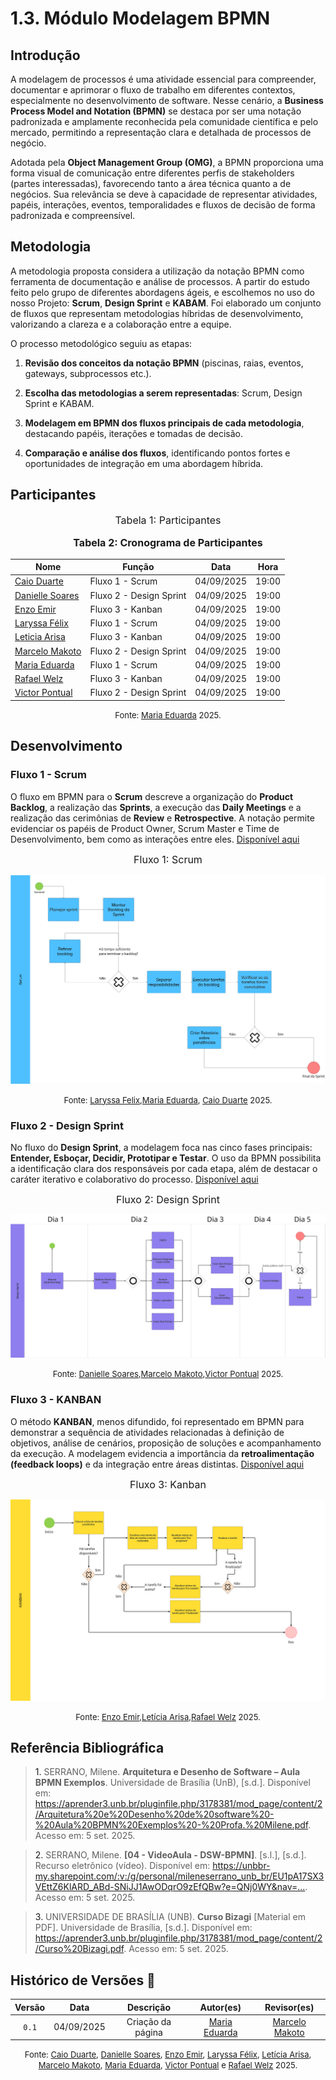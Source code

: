 # 1.3. Módulo Modelagem BPMN

## Introdução

A modelagem de processos é uma atividade essencial para compreender,
documentar e aprimorar o fluxo de trabalho em diferentes contextos,
especialmente no desenvolvimento de software. Nesse cenário, a
**Business Process Model and Notation (BPMN)** se destaca por ser uma
notação padronizada e amplamente reconhecida pela comunidade científica
e pelo mercado, permitindo a representação clara e detalhada de
processos de negócio.

Adotada pela **Object Management Group (OMG)**, a BPMN proporciona uma
forma visual de comunicação entre diferentes perfis de stakeholders (partes interessadas),
favorecendo tanto a área técnica quanto a de negócios. Sua relevância se
deve à capacidade de representar atividades, papéis, interações,
eventos, temporalidades e fluxos de decisão de forma padronizada e
compreensível.


## Metodologia

A metodologia proposta considera a utilização da notação BPMN como
ferramenta de documentação e análise de processos. A partir do estudo feito pelo grupo de
diferentes abordagens ágeis, e escolhemos no uso do nosso Projeto: **Scrum**, **Design Sprint** e
**KABAM**. Foi elaborado um conjunto de fluxos que representam
metodologias híbridas de desenvolvimento, valorizando a clareza e a
colaboração entre a equipe.

O processo metodológico seguiu as etapas:

1. **Revisão dos conceitos da notação BPMN** (piscinas, raias, eventos,
gateways, subprocessos etc.).

2. **Escolha das metodologias a serem representadas**: Scrum, Design
Sprint e KABAM.

3. **Modelagem em BPMN dos fluxos principais de cada metodologia**,
destacando papéis, iterações e tomadas de decisão.

4. **Comparação e análise dos fluxos**, identificando pontos fortes e
oportunidades de integração em uma abordagem híbrida.


## Participantes

<font size="3"><p style="text-align: center">Tabela 1: Participantes</p></font>

<p style="text-align: center; font-size: 12pt;"><strong>Tabela 2: Cronograma de Participantes</strong></p>

<div align="center">
<table>
  <thead>
    <tr>
      <th>Nome</th>
      <th>Função</th>
      <th>Data</th>
      <th>Hora</th>
    </tr>
  </thead>
  <tbody>
    <tr>
      <td><a href="https://github.com/caioduart3">Caio Duarte</a></td>
      <td>Fluxo 1 - Scrum</td>
      <td>04/09/2025</td>
      <td>19:00</td>
    </tr>
    <tr>
      <td><a href="https://github.com/danielle-soaress">Danielle Soares</a></td>
      <td>Fluxo 2 - Design Sprint</td>
      <td>04/09/2025</td>
      <td>19:00</td>
    </tr>
    <tr>
      <td><a href="https://github.com/EnzoEmir">Enzo Emir</a></td>
      <td>Fluxo 3 - Kanban</td>
      <td>04/09/2025</td>
      <td>19:00</td>
    </tr>
    <tr>
      <td><a href="https://github.com/felixlaryssa">Laryssa Félix</a></td>
      <td>Fluxo 1 - Scrum</td>
      <td>04/09/2025</td>
      <td>19:00</td>
    </tr>
    <tr>
      <td><a href="https://github.com/Leticia-Arisa-K-Higa">Leticia Arisa</a></td>
      <td>Fluxo 3 - Kanban</td>
      <td>04/09/2025</td>
      <td>19:00</td>
    </tr>
    <tr>
      <td><a href="https://github.com/MM4k">Marcelo Makoto</a></td>
      <td>Fluxo 2 - Design Sprint</td>
      <td>04/09/2025</td>
      <td>19:00</td>
    </tr>
    <tr>
      <td><a href="https://github.com/dudaa28">Maria Eduarda</a></td>
      <td>Fluxo 1 - Scrum</td>
      <td>04/09/2025</td>
      <td>19:00</td>
    </tr>
    <tr>
      <td><a href="https://github.com/RafaelSchadt">Rafael Welz</a></td>
      <td>Fluxo 3 - Kanban</td>
      <td>04/09/2025</td>
      <td>19:00</td>
    </tr>
    <tr>
      <td><a href="https://github.com/VictorPontual">Victor Pontual</a></td>
      <td>Fluxo 2 - Design Sprint</td>
      <td>04/09/2025</td>
      <td>19:00</td>
    </tr>
  </tbody>
</table>
</div>

<font size="2"><p style="text-align: center">Fonte: [Maria Eduarda](https://github.com/dudaa28) 2025.</p></font>

## Desenvolvimento

### Fluxo 1 - Scrum

O fluxo em BPMN para o **Scrum** descreve a organização do **Product
Backlog**, a realização das **Sprints**, a execução das **Daily
Meetings** e a realização das cerimônias de **Review** e
**Retrospective**. A notação permite evidenciar os papéis de Product
Owner, Scrum Master e Time de Desenvolvimento, bem como as interações
entre eles. [Disponível aqui](https://miro.com/welcomeonboard/S1RmSytrZXJyRVlCWWRyanErTFhoZUthZlpMdEVxdFNPL3pXanluamdJVzBUU3lPN2NJYnUrbWd5Q2xnWFJrZ1VaY3Z5Q2JkOVg0enJGVXhZSVZUMzVFVjg3b0l2UE4zNDd6MjJjbld5S2tEQUdLTXRzajZiODFtMEgwMVBLUEZhWWluRVAxeXRuUUgwWDl3Mk1qRGVRPT0hdjE=?share_link_id=972361271498)

<font size="3"><p style="text-align: center">Fluxo 1: Scrum</p></font>

![ArqDsw](../assets/BPMN/ArqDsw.jpg)

<font size="2"><p style="text-align: center">Fonte: [Laryssa Felix](https://github.com/felixlaryssa),[Maria Eduarda](https://github.com/dudaa28), [Caio Duarte](https://github.com/caioduart3) 2025.</p></font>

### Fluxo 2 - Design Sprint

No fluxo do **Design Sprint**, a modelagem foca nas cinco fases principais:
**Entender, Esboçar, Decidir, Prototipar e Testar**. O uso da BPMN
possibilita a identificação clara dos responsáveis por cada etapa, além
de destacar o caráter iterativo e colaborativo do processo. [Disponível aqui](https://miro.com/welcomeonboard/S1RmSytrZXJyRVlCWWRyanErTFhoZUthZlpMdEVxdFNPL3pXanluamdJVzBUU3lPN2NJYnUrbWd5Q2xnWFJrZ1VaY3Z5Q2JkOVg0enJGVXhZSVZUMzVFVjg3b0l2UE4zNDd6MjJjbld5S2tEQUdLTXRzajZiODFtMEgwMVBLUEZhWWluRVAxeXRuUUgwWDl3Mk1qRGVRPT0hdjE=?share_link_id=972361271498)

<font size="3"><p style="text-align: center">Fluxo 2: Design Sprint</p></font>

![DS](../assets/BPMN/DS.jpg)

<font size="2"><p style="text-align: center">Fonte: [Danielle Soares](https://github.com/danielle-soaress),[Marcelo Makoto](https://github.com/MM4k),[Victor Pontual](https://github.com/VictorPontual) 2025.</p></font>

### Fluxo 3 - KANBAN

O método **KANBAN**, menos difundido, foi representado em BPMN para
demonstrar a sequência de atividades relacionadas à definição de
objetivos, análise de cenários, proposição de soluções e acompanhamento
da execução. A modelagem evidencia a importância da **retroalimentação
(feedback loops)** e da integração entre áreas distintas. [Disponível aqui](https://miro.com/welcomeonboard/S1RmSytrZXJyRVlCWWRyanErTFhoZUthZlpMdEVxdFNPL3pXanluamdJVzBUU3lPN2NJYnUrbWd5Q2xnWFJrZ1VaY3Z5Q2JkOVg0enJGVXhZSVZUMzVFVjg3b0l2UE4zNDd6MjJjbld5S2tEQUdLTXRzajZiODFtMEgwMVBLUEZhWWluRVAxeXRuUUgwWDl3Mk1qRGVRPT0hdjE=?share_link_id=972361271498)

<font size="3"><p style="text-align: center">Fluxo 3: Kanban</p></font>

![Kanban](../assets/BPMN/Kanban.jpg)

<font size="2"><p style="text-align: center">Fonte: [Enzo Emir](https://github.com/EnzoEmir),[Letícia Arisa](https://github.com/Leticia-Arisa-K-Higa),[Rafael Welz](https://github.com/RafaelSchadt) 2025.</p></font>



## Referência Bibliográfica


> <a id="REF1">1.</a> SERRANO, Milene. **Arquitetura e Desenho de Software – Aula BPMN Exemplos**. Universidade de Brasília (UnB), [s.d.]. Disponível em: <https://aprender3.unb.br/pluginfile.php/3178381/mod_page/content/2/Arquitetura%20e%20Desenho%20de%20software%20-%20Aula%20BPMN%20Exemplos%20-%20Profa.%20Milene.pdf>. Acesso em: 5 set. 2025.  

> <a id="REF2">2.</a> SERRANO, Milene. **[04 - VideoAula - DSW-BPMN]**. [s.l.], [s.d.]. Recurso eletrônico (vídeo). Disponível em: <https://unbbr-my.sharepoint.com/:v:/g/personal/mileneserrano_unb_br/EU1pA17SX3VEttZ6KlARD_ABd-SNiJJ1AwODqrO9zEfQBw?e=QNj0WY&nav=...>. Acesso em: 5 set. 2025.  

> <a id="REF3">3.</a> UNIVERSIDADE DE BRASÍLIA (UNB). **Curso Bizagi** [Material em PDF]. Universidade de Brasília, [s.d.]. Disponível em: <https://aprender3.unb.br/pluginfile.php/3178381/mod_page/content/2/Curso%20Bizagi.pdf>. Acesso em: 5 set. 2025.  



## Histórico de Versões 📅

| Versão | Data | Descrição | Autor(es) | Revisor(es) |
| :--: | :--: | :--: | :--: | :--: |
| `0.1` | 04/09/2025 | Criação da página | [Maria Eduarda](https://github.com/dudaa28) | [Marcelo Makoto](https://github.com/MM4k) |

<font size="2"><p style="text-align: center">Fonte: [Caio Duarte](https://github.com/caioduart3), [Danielle Soares](https://github.com/danielle-soaress), [Enzo Emir](https://github.com/EnzoEmir), [Laryssa Félix](https://github.com/felixlaryssa), [Letícia Arisa](https://github.com/Leticia-Arisa-K-Higa), [Marcelo Makoto](https://github.com/MM4k), [Maria Eduarda](https://github.com/dudaa28), [Victor Pontual](https://github.com/VictorPontual) e [Rafael Welz](https://github.com/RafaelSchadt) 2025.</p></font>

 